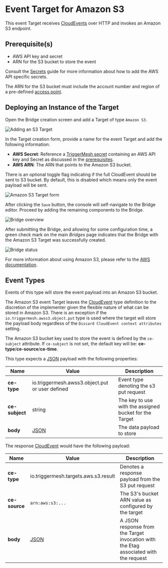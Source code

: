 # Event Target for Amazon S3

This event Target receives [CloudEvents][ce] over HTTP and invokes an Amazon S3 endpoint.

## Prerequisite(s)

- AWS API key and secret
- ARN for the S3 bucket to store the event

Consult the [Secrets](../guides/secrets.md) guide for more information about
how to add the AWS API specific secrets.

The ARN for the S3 bucket must include the account number and region of a
pre-defined [access point][aws-s3-ap].

## Deploying an Instance of the Target

Open the Bridge creation screen and add a Target of type `Amazon S3`.

![Adding an S3 Target](../../assets/images/aws-targets/aws-s3-bridge-create-1.png)

In the Target creation form, provide a name for the event Target and add the following information:

- **AWS Secret**: Reference a [TriggerMesh secret](../guides/secrets.md) containing an AWS API key and Secret as discussed in the [prerequisites](#prerequisites).
- **AWS ARN**: The ARN that points to the Amazon S3 bucket.

There is an optional toggle flag indicating if the full CloudEvent should be sent
to S3 bucket. By default, this is disabled which means only the event payload
will be sent.

![Amazon S3 Target form](../../assets/images/aws-targets/aws-s3-bridge-create-2.png)

After clicking the `Save` button, the console will self-navigate to the Bridge editor. Proceed by adding the remaining components to the Bridge.

![Bridge overview](../../assets/images/aws-targets/aws-s3-bridge-create-3.png)

After submitting the Bridge, and allowing for some configuration time, a green check mark on the main _Bridges_ page indicates that the Bridge with the Amazon S3 Target was successfully created.

![Bridge status](../../assets/images/bridge-status-green.png)

For more information about using Amazon S3, please refer to the [AWS documentation][docs].

## Event Types

Events of this type will store the event payload into an Amazon S3 bucket.

The Amazon S3 event Target leaves the [CloudEvent][ce] type definition to the discretion of
the implementer given the flexible nature of what can be stored in Amazon S3.  There is
an exception if the `io.triggermesh.awss3.object.put` type is used where the target
will store the payload body regardless of the `Discard CloudEvent context attributes` setting.

The Amazon S3 bucket key used to store the event is defined by the `ce-subject` attribute.
If `ce-subject` is not set, the default key will be: **ce-type**/**ce-source**/**ce-time**.

This type expects a [JSON][ce-jsonformat] payload with the following properties:

| Name | Value | Description |
|---|---|---|
|**ce-type**|io.triggermesh.awss3.object.put or user defined|Event type denoting the s3 put request|
|**ce-subject**|string|The key to use with the assigned bucket for the Target|
|**body**|[JSON][ce-jsonformat]|The data payload to store|


The response [CloudEvent][ce] would have the following payload:

| Name | Value | Description |
|---|---|---|
|**ce-type**|io.triggermesh.targets.aws.s3.result|Denotes a response payload from the S3 put request|
|**ce-source**|`arn:aws:s3:...`|The S3's bucket ARN value as configured by the target|
|**body**|[JSON][ce-jsonformat]|A JSON response from the Target invocation with the Etag associated with the request|


[ce]: https://cloudevents.io/
[docs]: https://docs.aws.amazon.com/s3/
[aws-s3-ap]: https://docs.aws.amazon.com/AmazonS3/latest/dev/access-points.html
[ce-jsonformat]: https://github.com/cloudevents/spec/blob/v1.0/json-format.md
